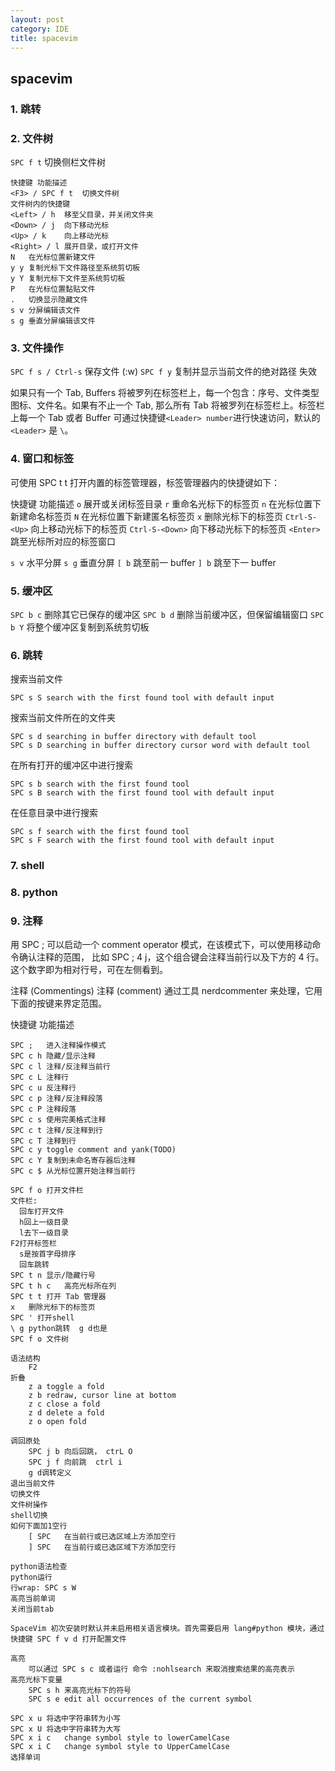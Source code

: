 ```yaml
---
layout: post
category: IDE
title: spacevim
---
```


## spacevim

### 1. 跳转

### 2. 文件树
`SPC f t`	切换侧栏文件树
```
快捷键	功能描述
<F3> / SPC f t	切换文件树
文件树内的快捷键	 
<Left> / h	移至父目录，并关闭文件夹
<Down> / j	向下移动光标
<Up> / k	向上移动光标
<Right> / l	展开目录，或打开文件
N	在光标位置新建文件
y y	复制光标下文件路径至系统剪切板
y Y	复制光标下文件至系统剪切板
P	在光标位置黏贴文件
.	切换显示隐藏文件
s v	分屏编辑该文件
s g	垂直分屏编辑该文件
```

### 3. 文件操作
`SPC f s / Ctrl-s`	保存文件 (:w)
`SPC f y`	复制并显示当前文件的绝对路径  失效

如果只有一个 Tab, Buffers 将被罗列在标签栏上，每一个包含：序号、文件类型图标、文件名。如果有不止一个 Tab, 那么所有 Tab 将被罗列在标签栏上。标签栏上每一个 Tab 或者 Buffer 可通过快捷键` <Leader> number `进行快速访问，默认的 `<Leader>` 是 `\`。

### 4. 窗口和标签

可使用 SPC t t 打开内置的标签管理器，标签管理器内的快捷键如下：

快捷键	功能描述
`o`	展开或关闭标签目录
`r`	重命名光标下的标签页
`n`	在光标位置下新建命名标签页
`N`	在光标位置下新建匿名标签页
`x`	删除光标下的标签页
`Ctrl-S-<Up>`	向上移动光标下的标签页
`Ctrl-S-<Down>`	向下移动光标下的标签页
`<Enter>`	跳至光标所对应的标签窗口

`s v` 水平分屏
`s g` 垂直分屏
`[ b`	跳至前一 buffer
`] b`	跳至下一 buffer

### 5. 缓冲区
`SPC b c`	删除其它已保存的缓冲区
`SPC b d`	删除当前缓冲区，但保留编辑窗口
`SPC b Y`	将整个缓冲区复制到系统剪切板
### 6. 跳转
搜索当前文件
```
SPC s S	search with the first found tool with default input
```

搜索当前文件所在的文件夹
```
SPC s d	searching in buffer directory with default tool
SPC s D	searching in buffer directory cursor word with default tool
```

在所有打开的缓冲区中进行搜索
```
SPC s b	search with the first found tool
SPC s B	search with the first found tool with default input
```

在任意目录中进行搜索
```
SPC s f	search with the first found tool
SPC s F	search with the first found tool with default input
```

### 7. shell

### 8. python

### 9. 注释
用 SPC ; 可以启动一个 comment operator 模式，在该模式下，可以使用移动命令确认注释的范围， 比如 SPC ; 4 j，这个组合键会注释当前行以及下方的 4 行。这个数字即为相对行号，可在左侧看到。

注释 (Commentings)
注释 (comment) 通过工具 nerdcommenter 来处理，它用下面的按键来界定范围。

快捷键	功能描述
```
SPC ;	进入注释操作模式
SPC c h	隐藏/显示注释
SPC c l	注释/反注释当前行
SPC c L	注释行
SPC c u	反注释行
SPC c p	注释/反注释段落
SPC c P	注释段落
SPC c s	使用完美格式注释
SPC c t	注释/反注释到行
SPC c T	注释到行
SPC c y	toggle comment and yank(TODO)
SPC c Y	复制到未命名寄存器后注释
SPC c $	从光标位置开始注释当前行
```

```
SPC f o 打开文件栏
文件栏:
  回车打开文件
  h回上一级目录
  l去下一级目录
F2打开标签栏
  s是按首字母排序
  回车跳转
SPC t n	显示/隐藏行号
SPC t h c	高亮光标所在列
SPC t t	打开 Tab 管理器
x	删除光标下的标签页
SPC ' 打开shell
\ g python跳转  g d也是
SPC f o 文件树

语法结构
    F2
折叠
    z a	toggle a fold
    z b	redraw, cursor line at bottom
    z c	close a fold
    z d	delete a fold
    z o	open fold

调回原处
    SPC j b	向后回跳， ctrL O
    SPC j f	向前跳  ctrl i
    g d调转定义
退出当前文件
切换文件
文件树操作
shell切换
如何下面加1空行
    [ SPC	在当前行或已选区域上方添加空行
    ] SPC	在当前行或已选区域下方添加空行
 
python语法检查
python运行
行wrap: SPC s W
高亮当前单词
关闭当前tab

SpaceVim 初次安装时默认并未启用相关语言模块。首先需要启用 lang#python 模块，通过快捷键 SPC f v d 打开配置文件

高亮
    可以通过 SPC s c 或者运行 命令 :nohlsearch 来取消搜索结果的高亮表示
高亮光标下变量
    SPC s h 来高亮光标下的符号
    SPC s e	edit all occurrences of the current symbol

SPC x u	将选中字符串转为小写
SPC x U	将选中字符串转为大写
SPC x i c	change symbol style to lowerCamelCase
SPC x i C	change symbol style to UpperCamelCase
选择单词
```


